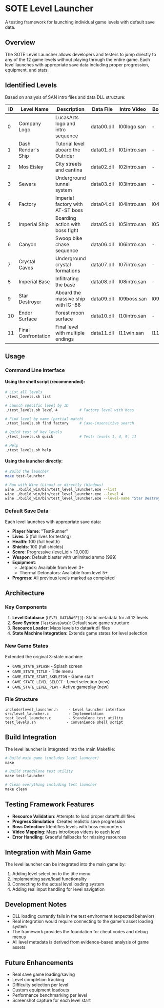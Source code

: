 # SOTE Level Launcher

A testing framework for launching individual game levels with default save data.

## Overview

The SOTE Level Launcher allows developers and testers to jump directly to any of the 12 game levels without playing through the entire game. Each level launches with appropriate save data including proper progression, equipment, and stats.

## Identified Levels

Based on analysis of SAN intro files and data DLL structure:

| ID | Level Name           | Description                           | Data File  | Intro Video    | Boss Video   | Features |
|----|---------------------|---------------------------------------|------------|----------------|--------------|----------|
| 0  | Company Logo        | LucasArts logo and intro sequence    | data00.dll| l00logo.san    | -            | -        |
| 1  | Dash Rendar's Ship  | Tutorial level aboard the Outrider   | data01.dll| l01intro.san   | -            | Tutorial |
| 2  | Mos Eisley          | City streets and cantina              | data02.dll| l02intro.san   | -            | -        |
| 3  | Sewers              | Underground tunnel system             | data03.dll| l03intro.san   | -            | Jetpack+ |
| 4  | Factory             | Imperial factory with AT-ST boss     | data04.dll| l04intro.san   | l04boss.san  | Boss     |
| 5  | Imperial Ship       | Boarding action with boss fight       | data05.dll| l05intro.san   | l05boss.san  | Boss + Detonators+ |
| 6  | Canyon              | Swoop bike chase sequence             | data06.dll| l06intro.san   | -            | Vehicle  |
| 7  | Crystal Caves       | Underground crystal formations        | data07.dll| l07intro.san   | -            | -        |
| 8  | Imperial Base       | Infiltrating the base                 | data08.dll| l08intro.san   | -            | -        |
| 9  | Star Destroyer      | Aboard the massive ship with IG-88   | data09.dll| l09boss.san    | l09boss.san  | Boss     |
| 10 | Endor Surface       | Forest moon surface                   | data10.dll| l10intro.san   | -            | -        |
| 11 | Final Confrontation | Final level with multiple endings    | data11.dll| l11win.san     | l11lose.san  | Boss + Final |

## Usage

### Command Line Interface

#### Using the shell script (recommended):
```bash
# List all levels
./test_levels.sh list

# Launch specific level by ID
./test_levels.sh level 4          # Factory level with boss

# Find level by name (partial match)
./test_levels.sh find factory     # Case-insensitive search

# Quick test of key levels
./test_levels.sh quick            # Tests levels 1, 4, 9, 11

# Help
./test_levels.sh help
```

#### Using the launcher directly:
```bash
# Build the launcher
make test-launcher

# Run with Wine (Linux) or directly (Windows)
wine ./build_win/bin/test_level_launcher.exe --list
wine ./build_win/bin/test_level_launcher.exe --level 4
wine ./build_win/bin/test_level_launcher.exe --level-name "Star Destroyer"
```

### Default Save Data

Each level launches with appropriate save data:

- **Player Name**: "TestRunner"
- **Lives**: 5 (full lives for testing)
- **Health**: 100 (full health)
- **Shields**: 100 (full shields)
- **Score**: Progressive (level_id × 10,000)
- **Weapon**: Default blaster with unlimited ammo (999)
- **Equipment**:
  - Jetpack: Available from level 3+
  - Thermal Detonators: Available from level 5+
- **Progress**: All previous levels marked as completed

## Architecture

### Key Components

1. **Level Database** (`LEVEL_DATABASE[]`): Static metadata for all 12 levels
2. **Save System** (`TestSaveData`): Default save game structure
3. **Resource Loader**: Maps levels to data##.dll files
4. **State Machine Integration**: Extends game states for level selection

### New Game States

Extended the original 3-state machine:
- `GAME_STATE_SPLASH` - Splash screen
- `GAME_STATE_TITLE` - Title menu
- `GAME_STATE_START_SKELETON` - Game start
- `GAME_STATE_LEVEL_SELECT` - Level selection (new)
- `GAME_STATE_LEVEL_PLAY` - Active gameplay (new)

### File Structure

```
include/level_launcher.h     - Level launcher interface
src/level_launcher.c         - Implementation
test_level_launcher.c        - Standalone test utility
test_levels.sh              - Convenience shell script
```

## Build Integration

The level launcher is integrated into the main Makefile:

```makefile
# Build main game (includes level launcher)
make

# Build standalone test utility
make test-launcher

# Clean everything including test launcher
make clean
```

## Testing Framework Features

- **Resource Validation**: Attempts to load proper data##.dll files
- **Progress Simulation**: Creates realistic save progression
- **Boss Detection**: Identifies levels with boss encounters
- **Video Mapping**: Maps intro/boss videos to each level
- **Error Handling**: Graceful fallbacks for missing resources

## Integration with Main Game

The level launcher can be integrated into the main game by:

1. Adding level selection to the title menu
2. Implementing save/load functionality
3. Connecting to the actual level loading system
4. Adding real input handling for level navigation

## Development Notes

- DLL loading currently fails in the test environment (expected behavior)
- Real integration would require connecting to the game's asset loading system
- The framework provides the foundation for cheat codes and debug menus
- All level metadata is derived from evidence-based analysis of game assets

## Future Enhancements

- Real save game loading/saving
- Level completion tracking
- Difficulty selection per level
- Custom equipment loadouts
- Performance benchmarking per level
- Screenshot capture for each level start